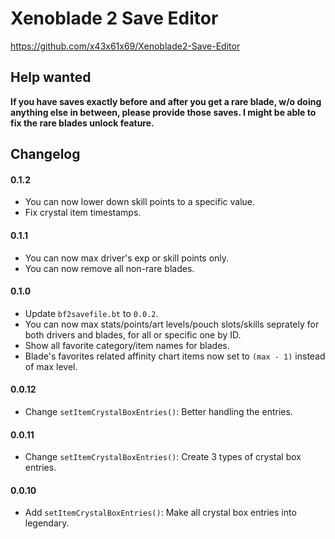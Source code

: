 # Xenoblade 2 Save Editor

https://github.com/x43x61x69/Xenoblade2-Save-Editor

## Help wanted

__If you have saves exactly before and after you get a rare blade, w/o doing anything else in between, please provide those saves. I might be able to fix the rare blades unlock feature.__

## Changelog

#### 0.1.2
- You can now lower down skill points to a specific value.
- Fix crystal item timestamps.

#### 0.1.1
- You can now max driver's exp or skill points only.
- You can now remove all non-rare blades.

#### 0.1.0
- Update `bf2savefile.bt` to `0.0.2`.
- You can now max stats/points/art levels/pouch slots/skills seprately for both drivers and blades, for all or specific one by ID.
- Show all favorite category/item names for blades.
- Blade's favorites related affinity chart items now set to `(max - 1)` instead of max level.

#### 0.0.12
- Change `setItemCrystalBoxEntries()`: Better handling the entries.

#### 0.0.11
- Change `setItemCrystalBoxEntries()`: Create 3 types of crystal box entries.

#### 0.0.10
- Add `setItemCrystalBoxEntries()`: Make all crystal box entries into legendary.
